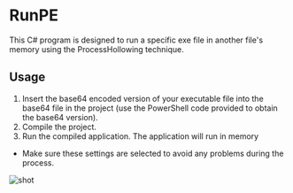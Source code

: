 # RunPE

This C# program is designed to run a specific exe file in another file's memory using the ProcessHollowing technique.

## Usage

1. Insert the base64 encoded version of your executable file into the base64 file in the project (use the PowerShell code provided to obtain the base64 version).
2. Compile the project.
3. Run the compiled application. The application will run in memory

- Make sure these settings are selected to avoid any problems during the process.

![shot](https://github.com/unknown144p/runmemory/assets/93508554/f28e4aeb-b8ec-426e-a9e2-998c13af16ad)


